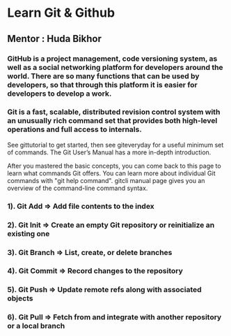 # Learn Git & Github
## Mentor : Huda Bikhor

### GitHub is a project management, code versioning system, as well as a social networking platform for developers around the world. There are so many functions that can be used by developers, so that through this platform it is easier for developers to develop a work.

### Git is a fast, scalable, distributed revision control system with an unusually rich command set that provides both high-level operations and full access to internals.

See gittutorial to get started, then see giteveryday for a useful minimum set of commands. The Git User’s Manual has a more in-depth introduction.

After you mastered the basic concepts, you can come back to this page to learn what commands Git offers. You can learn more about individual Git commands with "git help command". gitcli manual page gives you an overview of the command-line command syntax.

### 1). Git Add => Add file contents to the index
### 2). Git Init => Create an empty Git repository or reinitialize an existing one
### 3). Git Branch => List, create, or delete branches
### 4). Git Commit => Record changes to the repository
### 5). Git Push => Update remote refs along with associated objects
### 6). Git Pull => Fetch from and integrate with another repository or a local branch